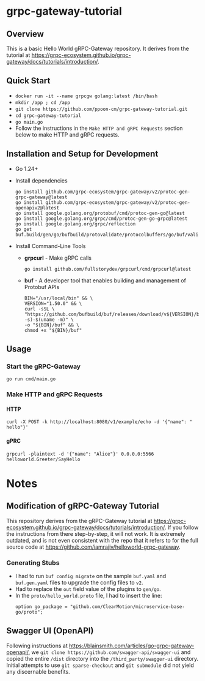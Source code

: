 # grpc-gateway-tutorial

## Overview

This is a basic Hello World gRPC-Gateway repository.  It derives from the tutorial at https://grpc-ecosystem.github.io/grpc-gateway/docs/tutorials/introduction/.

## Quick Start

- `docker run -it --name grpcgw golang:latest /bin/bash`
- `mkdir /app ; cd /app`
- `git clone https://github.com/ppoon-cm/grpc-gateway-tutorial.git`
- `cd grpc-gateway-tutorial`
- `go main.go`
- Follow the instructions in the `Make HTTP and gRPC Requests` section below to make HTTP and gRPC requests.

## Installation and Setup for Development

- Go 1.24+

- Install dependencies

    ```
    go install github.com/grpc-ecosystem/grpc-gateway/v2/protoc-gen-grpc-gateway@latest
    go install github.com/grpc-ecosystem/grpc-gateway/v2/protoc-gen-openapiv2@latest
    go install google.golang.org/protobuf/cmd/protoc-gen-go@latest
    go install google.golang.org/grpc/cmd/protoc-gen-go-grpc@latest
    go install google.golang.org/grpc/reflection
    go get buf.build/gen/go/bufbuild/protovalidate/protocolbuffers/go/buf/validate
    ```

- Install Command-Line Tools
  - **grpcurl** - Make gRPC calls

    ```
    go install github.com/fullstorydev/grpcurl/cmd/grpcurl@latest
    ```
  - **buf** - A developer tool that enables building and management of Protobuf APIs

    ```
    BIN="/usr/local/bin" && \
    VERSION="1.50.0" && \
    curl -sSL \
    "https://github.com/bufbuild/buf/releases/download/v${VERSION}/buf-$(uname -s)-$(uname -m)" \
    -o "${BIN}/buf" && \
    chmod +x "${BIN}/buf"
    ```

## Usage

### Start the gRPC-Gateway

```
go run cmd/main.go
```

### Make HTTP and gRPC Requests

#### HTTP
```
curl -X POST -k http://localhost:8080/v1/example/echo -d '{"name": " hello"}'
```

#### gPRC
```
grpcurl -plaintext -d '{"name": "Alice"}' 0.0.0.0:5566 helloworld.Greeter/SayHello
```

# Notes

## Modification of gRPC-Gateway Tutorial

This repository derives from the gRPC-Gateway tutorial at https://grpc-ecosystem.github.io/grpc-gateway/docs/tutorials/introduction/.  If you follow the instructions from there step-by-step, it will not work. It is extremely outdated, and is not even consistent with the repo that it refers to for the full source code at https://github.com/iamrajiv/helloworld-grpc-gateway.

### Generating Stubs

- I had to run `buf config migrate` on the sample `buf.yaml` and `buf.gen.yaml` files to upgrade the config files to `v2`.
- Had to replace the `out` field value of the plugins to `gen/go`.
- In the `proto/hello_world.proto` file, I had to insert the line:
    ```
    option go_package = "github.com/ClearMotion/microservice-base-go/proto";
    ```

## Swagger UI (OpenAPI)

Following instructions at https://blainsmith.com/articles/go-grpc-gateway-openapi/, we `git clone https://github.com/swagger-api/swagger-ui` and copied the entire `/dist` directory into the `/third_party/swagger-ui` directory. Initial attempts to use `git sparse-checkout` and `git submodule` did not yield any discernable benefits.
